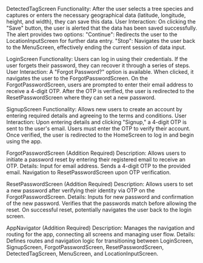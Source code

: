 DetectedTagScreen
Functionality: After the user selects a tree species and captures or enters the necessary geographical data (latitude, longitude, height, and width), they can save this data.
User Interaction: On clicking the "Save" button, the user is alerted that the data has been saved successfully. The alert provides two options:
"Continue": Redirects the user to the LocationInputScreen for further data entry.
"Stop": Navigates the user back to the MenuScreen, effectively ending the current session of data input.

LoginScreen
Functionality: Users can log in using their credentials. If the user forgets their password, they can recover it through a series of steps.
User Interaction: A "Forgot Password?" option is available. When clicked, it navigates the user to the ForgotPasswordScreen.
On the ForgotPasswordScreen, users are prompted to enter their email address to receive a 4-digit OTP. After the OTP is verified, the user is redirected to the ResetPasswordScreen where they can set a new password.

SignupScreen
Functionality: Allows new users to create an account by entering required details and agreeing to the terms and conditions.
User Interaction: Upon entering details and clicking "Signup," a 4-digit OTP is sent to the user's email. Users must enter the OTP to verify their account.
Once verified, the user is redirected to the HomeScreen to log in and begin using the app.

ForgotPasswordScreen (Addition Required)
Description: Allows users to initiate a password reset by entering their registered email to receive an OTP.
Details: Input for email address. Sends a 4-digit OTP to the provided email.
Navigation to ResetPasswordScreen upon OTP verification.

ResetPasswordScreen (Addition Required)
Description: Allows users to set a new password after verifying their identity via OTP on the ForgotPasswordScreen.
Details: Inputs for new password and confirmation of the new password.
Verifies that the passwords match before allowing the reset.
On successful reset, potentially navigates the user back to the login screen.

AppNavigator (Addition Required)
Description: Manages the navigation and routing for the app, connecting all screens and managing user flow.
Details: Defines routes and navigation logic for transitioning between LoginScreen, SignupScreen, ForgotPasswordScreen, ResetPasswordScreen, DetectedTagScreen, MenuScreen, and LocationInputScreen.

